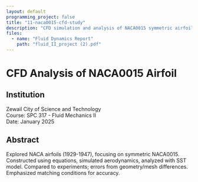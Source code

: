 ```yaml
---
layout: default
programming_project: false
title: "11-naca0015-cfd-study"
description: "CFD simulation and analysis of NACA0015 symmetric airfoil using Ansys, C-grid mesh, and SST model. Compared results to experimental data at various angles of attack and Reynolds numbers. "
files:
  - name: "Fluid Dynamics Report"
    path: "fluid_II_project (2).pdf"
---
```

# CFD Analysis of NACA0015 Airfoil

## Institution
Zewail City of Science and Technology  
Course: SPC 317 - Fluid Mechanics II  
Date: January 2025

## Abstract
Explored NACA airfoils (1929-1947), focusing on symmetric NACA0015. Constructed using equations, simulated aerodynamics, analyzed with SST model. Compared to experiments; errors from geometry/mesh differences. Emphasized matching conditions for accuracy.


